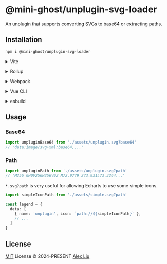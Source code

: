 # @mini-ghost/unplugin-svg-loader

An unplugin that supports converting SVGs to base64 or extracting paths.

## Installation

```bash
npm i @mini-ghost/unplugin-svg-loader
```

<details>
<summary>Vite</summary><br>

```ts
// vite.config.ts
import SvgLoader from '@mini-ghost/unplugin-svg-loader/vite'

export default defineConfig({
  plugins: [
    SvgLoader(),
  ],
})
```

Example: [`playground/`](./playground/)

<br></details>

<details>
<summary>Rollup</summary><br>

```ts
// rollup.config.js
import SvgLoader from '@mini-ghost/unplugin-svg-loader/rollup'

export default {
  plugins: [
    SvgLoader(),
  ],
}
```

<br></details>

<details>
<summary>Webpack</summary><br>

```ts
// webpack.config.js
module.exports = {
  /* ... */
  plugins: [
    require('@mini-ghost/unplugin-svg-loader/webpack')()
  ]
}
```

<br></details>

<details>
<summary>Vue CLI</summary><br>

```ts
// vue.config.js
module.exports = {
  configureWebpack: {
    plugins: [
      require('@mini-ghost/unplugin-svg-loader/webpack')(),
    ],
  },
}
```

<br></details>

<details>
<summary>esbuild</summary><br>

```ts
// esbuild.config.js
import { build } from 'esbuild'
import SvgLoader from '@mini-ghost/unplugin-svg-loader/esbuild'

build({
  plugins: [SvgLoader()],
})
```

<br></details>

## Usage

### Base64

```ts
import unpluginBase64 from './assets/unplugin.svg?base64'
// 'data:image/svg+xml;base64,...'
```

### Path

```ts
import unpluginPath from './assets/unplugin.svg?path'
// 'M256 0H0V256H256V0Z M72.9779 273.931L73.3264...'
```

`*.svg?path` is very useful for allowing Echarts to use some simple icons.

```ts
import simpleIconPath from './assets/simple.svg?path'

const legend = {
  data: [
    { name: 'unplugin', icon: `path://${simpleIconPath}` },
    // ...
  ]
}
```

## License

[MIT](./LICENSE) License © 2024-PRESENT [Alex Liu](https://github.com/Mini-ghost)

